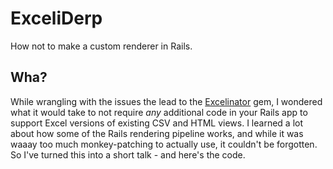 ExceliDerp
==========

How not to make a custom renderer in Rails.

Wha?
----

While wrangling with the issues the lead to the [Excelinator](http://github.com/livingsocial/excelinator) gem, I wondered
what it would take to not require _any_ additional code in your Rails app to support Excel versions of existing CSV and HTML views. 
I learned a lot about how some of the Rails rendering pipeline works, and while it was waaay too much monkey-patching to actually use,
it couldn't be forgotten. So I've turned this into a short talk - and here's the code.
